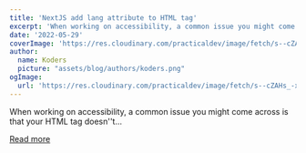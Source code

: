 ```yaml
---
title: 'NextJS add lang attribute to HTML tag'
excerpt: 'When working on accessibility, a common issue you might come across is that your HTML tag doesn''t...'
date: '2022-05-29'
coverImage: 'https://res.cloudinary.com/practicaldev/image/fetch/s--cZAHs_-x--/c_imagga_scale,f_auto,fl_progressive,h_420,q_auto,w_1000/https://dev-to-uploads.s3.amazonaws.com/uploads/articles/460xlg1u5ixw5lv0qw2a.jpg'
author:
  name: Koders
  picture: "assets/blog/authors/koders.png"
ogImage:
  url: 'https://res.cloudinary.com/practicaldev/image/fetch/s--cZAHs_-x--/c_imagga_scale,f_auto,fl_progressive,h_420,q_auto,w_1000/https://dev-to-uploads.s3.amazonaws.com/uploads/articles/460xlg1u5ixw5lv0qw2a.jpg'
---
```


When working on accessibility, a common issue you might come across is that your HTML tag doesn''t...

[Read more](https://dev.to/dailydevtips1/nextjs-add-lang-attribute-to-html-tag-45kn)
